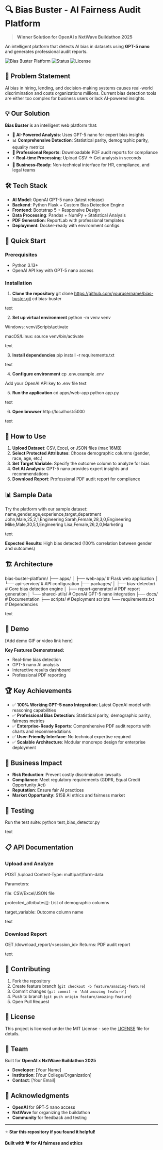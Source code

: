 # 🔍 Bias Buster - AI Fairness Audit Platform

> **Winner Solution for OpenAI x NxtWave Buildathon 2025**

An intelligent platform that detects AI bias in datasets using **GPT-5 nano** and generates professional audit reports.

![Bias Buster Platform](https://img.shields.io/badge/AI-GPT--5%20nano-blue) ![Status](https://img.shields.io/badge/Status-Production%20Ready-green) ![License](https://img.shields.io/badge/License-MIT-yellow)

## 🎯 Problem Statement

AI bias in hiring, lending, and decision-making systems causes real-world discrimination and costs organizations millions. Current bias detection tools are either too complex for business users or lack AI-powered insights.

## 💡 Our Solution

**Bias Buster** is an intelligent web platform that:
- 🤖 **AI-Powered Analysis**: Uses GPT-5 nano for expert bias insights
- 📊 **Comprehensive Detection**: Statistical parity, demographic parity, equality metrics
- 📄 **Professional Reports**: Downloadable PDF audit reports for compliance
- ⚡ **Real-time Processing**: Upload CSV → Get analysis in seconds
- 🎯 **Business-Ready**: Non-technical interface for HR, compliance, and legal teams

## 🛠️ Tech Stack

- **AI Model**: OpenAI GPT-5 nano (latest release)
- **Backend**: Python Flask + Custom Bias Detection Engine
- **Frontend**: Bootstrap 5 + Responsive Design
- **Data Processing**: Pandas + NumPy + Statistical Analysis
- **PDF Generation**: ReportLab with professional templates
- **Deployment**: Docker-ready with environment configs

## 🚀 Quick Start

### Prerequisites
- Python 3.13+
- OpenAI API key with GPT-5 nano access

### Installation

1. **Clone the repository**
git clone https://github.com/yourusername/bias-buster.git
cd bias-buster

text

2. **Set up virtual environment**
python -m venv venv

Windows:
venv\Scripts\activate

macOS/Linux:
source venv/bin/activate

text

3. **Install dependencies**
pip install -r requirements.txt

text

4. **Configure environment**
cp .env.example .env

Add your OpenAI API key to .env file
text

5. **Run the application**
cd apps/web-app
python app.py

text

6. **Open browser**
http://localhost:5000

text

## 📖 How to Use

1. **Upload Dataset**: CSV, Excel, or JSON files (max 16MB)
2. **Select Protected Attributes**: Choose demographic columns (gender, race, age, etc.)
3. **Set Target Variable**: Specify the outcome column to analyze for bias
4. **Get AI Analysis**: GPT-5 nano provides expert insights and recommendations
5. **Download Report**: Professional PDF audit report for compliance

## 📊 Sample Data

Try the platform with our sample dataset:
name,gender,age,experience,target,department
John,Male,25,2,1,Engineering
Sarah,Female,28,3,0,Engineering
Mike,Male,30,5,1,Engineering
Lisa,Female,26,2,0,Marketing

text

**Expected Results**: High bias detected (100% correlation between gender and outcomes)

## 🏗️ Architecture

bias-buster-platform/
├── apps/
│ ├── web-app/ # Flask web application
│ └── api-service/ # API configuration
├── packages/
│ ├── bias-detector/ # Core bias detection engine
│ ├── report-generator/ # PDF report generation
│ └── shared-utils/ # OpenAI GPT-5 nano integration
├── docs/ # Documentation
├── scripts/ # Deployment scripts
└── requirements.txt # Dependencies

text

## 🎥 Demo

[Add demo GIF or video link here]

**Key Features Demonstrated:**
- Real-time bias detection
- GPT-5 nano AI analysis
- Interactive results dashboard
- Professional PDF reporting

## 🏆 Key Achievements

- ✅ **100% Working GPT-5 nano Integration**: Latest OpenAI model with reasoning capabilities
- ✅ **Professional Bias Detection**: Statistical parity, demographic parity, fairness metrics
- ✅ **Enterprise-Ready Reports**: Comprehensive PDF audit reports with charts and recommendations
- ✅ **User-Friendly Interface**: No technical expertise required
- ✅ **Scalable Architecture**: Modular monorepo design for enterprise deployment

## 🎯 Business Impact

- **Risk Reduction**: Prevent costly discrimination lawsuits
- **Compliance**: Meet regulatory requirements (GDPR, Equal Credit Opportunity Act)
- **Reputation**: Ensure fair AI practices
- **Market Opportunity**: $15B AI ethics and fairness market

## 🧪 Testing

Run the test suite:
python test_bias_detector.py

text

## 📋 API Documentation

### Upload and Analyze
POST /upload
Content-Type: multipart/form-data

Parameters:

file: CSV/Excel/JSON file

protected_attributes[]: List of demographic columns

target_variable: Outcome column name

text

### Download Report
GET /download_report/<session_id>
Returns: PDF audit report

text

## 🤝 Contributing

1. Fork the repository
2. Create feature branch (`git checkout -b feature/amazing-feature`)
3. Commit changes (`git commit -m 'Add amazing feature'`)
4. Push to branch (`git push origin feature/amazing-feature`)
5. Open Pull Request

## 📄 License

This project is licensed under the MIT License - see the [LICENSE](LICENSE) file for details.

## 👥 Team

Built for **OpenAI x NxtWave Buildathon 2025**

- **Developer**: [Your Name]
- **Institution**: [Your College/Organization]
- **Contact**: [Your Email]

## 🙏 Acknowledgments

- **OpenAI** for GPT-5 nano access
- **NxtWave** for organizing the buildathon
- **Community** for feedback and testing

---

⭐ **Star this repository if you found it helpful!**

**Built with ❤️ for AI fairness and ethics**